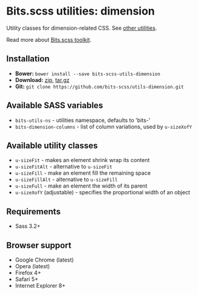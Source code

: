 # Bits.scss utilities: dimension

Utility classes for dimension-related CSS. See [other utilities](https://github.com/bits-scss/utils).

Read more about [Bits.scss toolkit](https://github.com/bits-scss/bits.scss).

## Installation

* __Bower:__ `bower install --save bits-scss-utils-dimension`
* __Download:__ [zip](https://github.com/bits-scss/utils-dimension/zipball/master), [tar.gz](https://github.com/bits-scss/utils-dimension/tarball/master)
* __Git:__ `git clone https://github.com/bits-scss/utils-dimension.git`

## Available SASS variables

* `bits-utils-ns` - utilities namespace, defaults to 'bits-'
* `bits-dimension-columns` - list of column variations, used by `u-sizeXofY`

## Available utility classes

* `u-sizeFit` - makes an element shrink wrap its content
* `u-sizeFitAlt` - alternative to `u-sizeFit`
* `u-sizeFill` - make an element fill the remaining space
* `u-sizeFillAlt` - alternative to `u-sizeFill`
* `u-sizeFull` - make an element the width of its parent
* `u-sizeXofY` (adjustable) - specifies the proportional width of an object

## Requirements

* Sass 3.2+

## Browser support

* Google Chrome (latest)
* Opera (latest)
* Firefox 4+
* Safari 5+
* Internet Explorer 8+